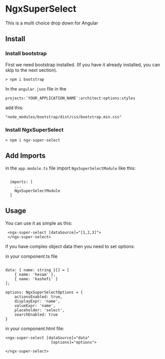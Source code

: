 # NgxSuperSelect

This is a multi choice drop down for Angular

## Install

### Install bootstrap
First we need bootstrap installed. (If you have it already installed, you can skip to the next section).

```
> npm i bootstrap
```

In the `angular.json` file in the 
```
projects:`YOUR_APPLICATION_NAME`:architect:options:styles 
```
add this:

`"node_modules/bootstrap/dist/css/bootstrap.min.css"`

### Install NgxSuperSelect
```
> npm i ngx-super-select
```

## Add Imports

in the `app.module.ts` file import `NgxSuperSelectModule` like this:

```

  imports: [
    ...
    NgxSuperSelectModule
  ]

```

## Usage

You can use it as simple as this:
```
 <ngx-super-select [dataSource]="[1,2,3]">
 </ngx-super-select>
```

if you have complex object data then you need to set options:

in your component.ts file
```

data: { name: string }[] = [
    { name: 'hesam' },
    { name: 'kashefi' }
];

options: NgxSuperSelectOptions = {
    actionsEnabled: true,
    displayExpr: 'name',
    valueExpr: 'name',
    placeholder: 'select',
    searchEnabled: true
}

```
in your component.html file:
```
<ngx-super-select [dataSource]="data"
                    [options]="options">

</ngx-super-select>

  ```
